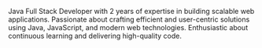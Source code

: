 Java Full Stack Developer with 2 years of expertise in building scalable web applications. 
Passionate about crafting efficient and user-centric solutions using Java, JavaScript, and modern web technologies.
Enthusiastic about continuous learning and delivering high-quality code.
